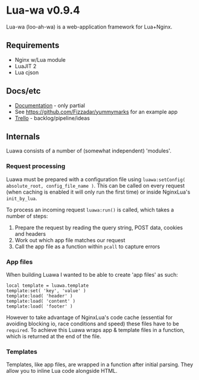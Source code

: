# Lua-wa v0.9.4

Lua-wa (loo-ah-wa) is a web-application framework for Lua+Nginx.


## Requirements

+ Nginx w/Lua module
+ LuaJIT 2
+ Lua cjson


## Docs/etc

+ [Documentation](http://doc.luawa.com) - only partial
+ See https://github.com/Fizzadar/yummymarks for an example app
+ [Trello](https://trello.com/b/HghoF8U2/luawa) - backlog/pipeline/ideas


## Internals

Luawa consists of a number of (somewhat independent) 'modules'.

### Request processing

Luawa must be prepared with a configuration file using `luawa:setConfig( absolute_root, config_file_name )`. This can be called on every request (when caching is enabled it will only run the first time) or inside NginxLua's `init_by_lua`.

To process an incoming request `luawa:run()` is called, which takes a number of steps:

1. Prepare the request by reading the query string, POST data, cookies and headers
2. Work out which app file matches our request
3. Call the app file as a function within `pcall` to capture errors

### App files

When building Luawa I wanted to be able to create 'app files' as such:

    local template = luawa.template
    template:set( 'key', 'value' )
    template:load( 'header' )
    template:load( 'content' )
    template:load( 'footer' )

However to take advantage of NginxLua's code cache (essential for avoiding blocking io, race conditions and speed) these files have to be `required`. To achieve this Luawa wraps app & template files in a function, which is returned at the end of the file.

### Templates

Templates, like app files, are wrapped in a function after initial parsing. They allow you to inline Lua code alongside HTML.